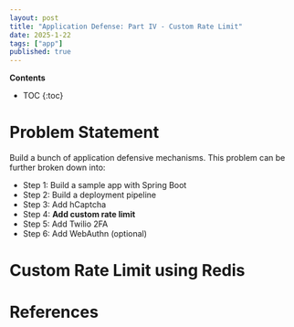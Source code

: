 ```yaml
---
layout: post
title: "Application Defense: Part IV - Custom Rate Limit"
date: 2025-1-22
tags: ["app"]
published: true
---
```


**Contents**
* TOC
{:toc}

# Problem Statement

Build a bunch of application defensive mechanisms. This problem can be further broken down into:

* Step 1: Build a sample app with Spring Boot
* Step 2: Build a deployment pipeline
* Step 3: Add hCaptcha
* Step 4: **Add custom rate limit**
* Step 5: Add Twilio 2FA
* Step 6: Add WebAuthn (optional)

# Custom Rate Limit using Redis




# References

[^1]: []()